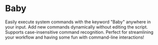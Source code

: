 # Baby
Easily execute system commands with the keyword "Baby" anywhere in your input. Add new commands dynamically without editing the script. Supports case-insensitive command recognition. Perfect for streamlining your workflow and having some fun with command-line interactions!
